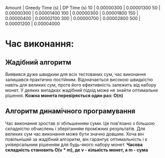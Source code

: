  Amount | Greedy Time (s) | DP Time (s)
    10 |       0.00000300 |  0.00001300
    50 |       0.00000300 |  0.00001400
   100 |       0.00000300 |  0.00001800
   150 |       0.00000400 |  0.00002100
   300 |       0.00000700 |  0.00002800
   500 |       0.00001200 |  0.00004000


# Час виконання:

## Жадібний алгоритм 

Виявився дуже швидким для всіх тестованих сум, час виконання залишався практично постійним. Відзначається високою швидкістю навіть для великих сум, проте його ефективність залежить від набору монет. У деяких випадках жадібний підхід може не знайти оптимальне рішення. **Кожна монета перевіряється один раз: O(n)**



## Алгоритм динамічного програмування  

Час виконання зростав зі збільшенням суми. Це пов'язано з більшою складністю обчислень і зберіганням проміжних результатів. Для великих сум час виконання може бути значно довшим. Хоча він повільніший за жадібний алгоритм, він гарантує оптимальність і є універсальним рішенням для будь-якого набору монет. **Часова складність становить O(v * m), де v - кількість монет, а m - сума**